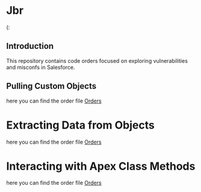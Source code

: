 # Jbr
(:
## Introduction

This repository contains code orders focused on exploring vulnerabilities and misconfs in Salesforce.

## Pulling Custom Objects 
here you can find the order file [Orders](objs.txt)

# Extracting Data from Objects 
here you can find the order file [Orders](extract.txt)

# Interacting with Apex Class Methods 
here you can find the order file [Orders](apex.txt)
